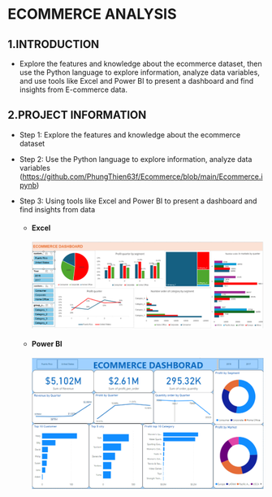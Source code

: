 # ECOMMERCE ANALYSIS
## 1.INTRODUCTION
- Explore the features and knowledge about the ecommerce dataset, then use the Python language to explore information, analyze data variables, and use tools like Excel and Power BI to present a dashboard and find insights from E-commerce data.
## 2.PROJECT INFORMATION
- Step 1: Explore the features and knowledge about the ecommerce dataset
- Step 2: Use the Python language to explore information, analyze data variables
  (https://github.com/PhungThien63f/Ecommerce/blob/main/Ecommerce.ipynb)
- Step 3: Using tools like Excel and Power BI to present a dashboard and find insights from data
  
  - #### Excel
    ![markdown](https://github.com/PhungThien63f/Ecommerce/blob/main/Excel.png)
    
  - #### Power BI
    ![markdown](https://github.com/PhungThien63f/Ecommerce/blob/main/Power_BI.png)
 
    
  
  
